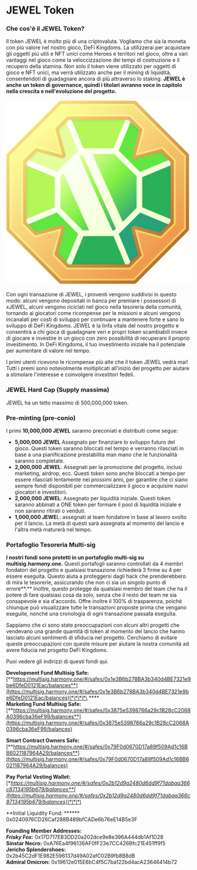 # JEWEL Token

### Che cos'è il JEWEL Token?

Il token JEWEL è molto più di una criptovaluta. Vogliamo che sia la moneta con più valore nel nostro gioco, DeFi Kingdoms. La utilizzerai per acquistare gli oggetti più utili e NFT unici come Heroes e territori nel gioco, oltre a vari vantaggi nel gioco come la veloccizzazione dei tempi di costruzione e il recupero della stamina. Non solo il token viene utilizzato per oggetti di gioco e NFT unici, ma verrà utilizzato anche per il mining di liquidità, consentendoti di guadagnare ancora di più attraverso lo staking. **JEWEL è anche un token di governance, quindi i titolari avranno voce in capitolo nella crescita e nell'evoluzione del progetto.**

![The JEWEL logo.](../.gitbook/assets/jewel-icon.png)

Con ogni transazione di JEWEL, i proventi vengono suddivisi in questo modo: alcuni vengono depositati in banca per premiare i possessori di xJEWEL, alcuni vengono riciclati nel gioco nella tesoreria della comunità, tornando ai giocatori come ricompense per le missioni e alcuni vengono incanalati per costi di sviluppo per continuare a mantenere forte e sano lo sviluppo di DeFi Kingdoms. JEWEL è la linfa vitale del nostro progetto e consentirà a chi gioca di guadagnare veri e propri token scambiabili invece di giocare e investire in un gioco con zero possibilità di recuperare il proprio investimento. In DeFi Kingdoms, il tuo investimento iniziale ha il potenziale per aumentare di valore nel tempo.

I primi utenti ricevono le ricompense più alte che il token JEWEL vedrà mai! Tutti i premi sono notevolmente moltiplicati all'inizio del progetto per aiutare a stimolare l'interesse e coinvolgere investitori fedeli.

### JEWEL Hard Cap (Supply massima)

JEWEL ha un tetto massimo di 500,000,000 token.

### Pre-minting (pre-conio)

I primi **10,000,000 JEWEL** saranno preconiati e distribuiti come segue:

* &#x20;**5,000,000 JEWEL** Assegnato per finanziare lo sviluppo futuro del gioco. Questi token saranno bloccati nel tempo e verranno rilasciati in base a una pianificazione prestabilita man mano che le funzionalità saranno completate.
* **2,000,000** **JEWEL**: Assegnati per la promozione del progetto, inclusi marketing, airdrop, ecc. Questi token sono anche bloccati a tempo per essere rilasciati lentamente nei prossimi anni, per garantire che ci siano sempre fondi disponibili per commercializzare il gioco e acquisire nuovi giocatori e investitori.
* **2,000,000 JEWEL**: Assegnato per liquidità iniziale. Questi token saranno abbinati a ONE token per formare il pool di liquidità iniziale e non saranno ritirati o venduti.
* **1,000,000 JEWE**L: assegnati al team fondatore in base al lavoro svolto per il lancio. La metà di questi sarà assegnata al momento del lancio e l'altra metà maturerà nel tempo.

### Portafoglio Tesoreria Multi-sig

**I nostri fondi sono protetti in un portafoglio multi-sig su multisig.harmony.one.** Questi portafogli saranno controllati da 4 membri fondatori del progetto e qualsiasi transazione richiederà 3 firme su 4 per essere eseguita. Questo aiuta a proteggersi dagli hack che prenderebbero di mira le tesorerie, assicurando che non ci sia un singolo punto di errore**.** Inoltre, questo protegge da qualsiasi membro del team che ha il potere di fare qualsiasi cosa da solo, senza che il resto del team ne sia consapevole e sia d'accordo. Offre inoltre il 100% di trasparenza, poiché chiunque può visualizzare tutte le transazioni proposte prima che vengano eseguite, nonché una cronologia di ogni transazione passata eseguita.

Sappiamo che ci sono state preoccupazioni con alcuni altri progetti che vendevano una grande quantità di token al momento del lancio che hanno lasciato alcuni sentimenti di sfiducia nel progetto. Cerchiamo di evitare queste preoccupazioni con queste misure per aiutare la nostra comunità ad avere fiducia nel progetto DeFi Kingdoms.

&#x20;Puoi vedere gli indirizzi di questi fondi qui.

**Development Fund Multisig Safe:** [**https://multisig.harmony.one/#/safes/0x1e3B6b278BA3b340d4BE7321e9be6DfeD0121Eac/balances**](https://multisig.harmony.one/#/safes/0x1e3B6b278BA3b340d4BE7321e9be6DfeD0121Eac/balances)\*\*\*\*\
\*\*\*\*\
**Marketing Fund Multisig Safe:**\
[**https://multisig.harmony.one/#/safes/0x3875e5398766a29c1B28cC2068A0396cba36eF99/balances**](https://multisig.harmony.one/#/safes/0x3875e5398766a29c1B28cC2068A0396cba36eF99/balances)

**Smart Contract Owners Safe:**\
[**https://multisig.harmony.one/#/safes/0x79F0d0670D17a89f509Ad1c16BB6021187964A29/balances**](https://multisig.harmony.one/#/safes/0x79F0d0670D17a89f509Ad1c16BB6021187964A29/balances)

**Pay Portal Vesting Wallet:** [**https://multisig.harmony.one/#/safes/0x2b12d9a2480d6dd9f71dabaa366c87134195b679/balances**](https://multisig.harmony.one/#/safes/0x2b12d9a2480d6dd9f71dabaa366c87134195b679/balances)\*\*\*\*

\*\*Initial Liquidity Fund: \*\*_\*\*\*\*_ 0x0240976CD26Caf288B489bfCADe6b76eE14B5e3F

**Founding Member Addresses:**\
_**Frisky Fox:**_ 0x17D717EB3DD20a202dce9e8e396A444db1Af1D28\
**Sinstar Necro:** 0xA76Ea4f96136AF0fF23e7CC426Bfc21E451ff9f5\
**Jericho Splendershoes:** 0x2b45C2dF1E982E596137d49A02afC02B9fb8B8dB\
**Admiral Omicron:** 0x19612e015E6bC4f5C7ba122bd4acA23646414b72

####
